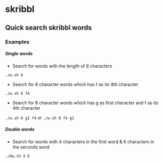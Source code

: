 # skribbl
## Quick search skribbl words

### Examples
##### Single words
* Search for words with the length of 8 characters

```./w.sh 8```

* Search for 8 character words which has f as its 4th character

```./w.sh 8 f4```

* Search for 8 character words which has g as first character and f as its 4th character

```./w.sh 8 g1 f4``` or ```./w.sh 8 f4 g1```

##### Double words
* Search for words with 4 characters in the first word & 6 characters in the seconds word

```./dw.sh 4 6```
